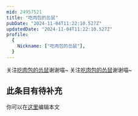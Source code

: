 ```yaml
---
mid: 24957521
title: "吃肉包的怂鼠"
pubDate: "2024-11-04T11:22:10.527Z"
updatedDate: "2024-11-04T11:22:10.527Z"
profile:
  {
    Nickname: ["吃肉包的怂鼠"],
  }
---
```


关注[吃肉包的怂鼠](https://space.bilibili.com/24957521)谢谢喵~ 关注[吃肉包的怂鼠](https://space.bilibili.com/24957521)谢谢喵~

## 此条目有待补充
你可以在[这里](https://github.com/Yuhanawa/VTuber.ICU/edit/master/src/content/v/吃肉包的怂鼠/index.md)编辑本文
